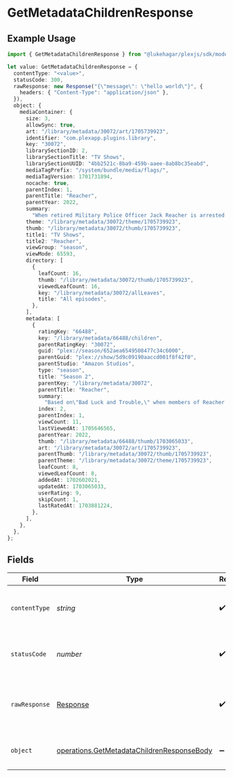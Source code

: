 # GetMetadataChildrenResponse

## Example Usage

```typescript
import { GetMetadataChildrenResponse } from "@lukehagar/plexjs/sdk/models/operations";

let value: GetMetadataChildrenResponse = {
  contentType: "<value>",
  statusCode: 300,
  rawResponse: new Response("{\"message\": \"hello world\"}", {
    headers: { "Content-Type": "application/json" },
  }),
  object: {
    mediaContainer: {
      size: 3,
      allowSync: true,
      art: "/library/metadata/30072/art/1705739923",
      identifier: "com.plexapp.plugins.library",
      key: "30072",
      librarySectionID: 2,
      librarySectionTitle: "TV Shows",
      librarySectionUUID: "4bb2521c-8ba9-459b-aaee-8ab8bc35eabd",
      mediaTagPrefix: "/system/bundle/media/flags/",
      mediaTagVersion: 1701731894,
      nocache: true,
      parentIndex: 1,
      parentTitle: "Reacher",
      parentYear: 2022,
      summary:
        "When retired Military Police Officer Jack Reacher is arrested for a murder he did not commit, he finds himself in the middle of a deadly conspiracy full of dirty cops, shady businessmen, and scheming politicians. With nothing but his wits, he must figure out what is happening in Margrave, Georgia.",
      theme: "/library/metadata/30072/theme/1705739923",
      thumb: "/library/metadata/30072/thumb/1705739923",
      title1: "TV Shows",
      title2: "Reacher",
      viewGroup: "season",
      viewMode: 65593,
      directory: [
        {
          leafCount: 16,
          thumb: "/library/metadata/30072/thumb/1705739923",
          viewedLeafCount: 16,
          key: "/library/metadata/30072/allLeaves",
          title: "All episodes",
        },
      ],
      metadata: [
        {
          ratingKey: "66488",
          key: "/library/metadata/66488/children",
          parentRatingKey: "30072",
          guid: "plex://season/652aea6549508477c34c6000",
          parentGuid: "plex://show/5d9c09190aaccd001f8f42f0",
          parentStudio: "Amazon Studios",
          type: "season",
          title: "Season 2",
          parentKey: "/library/metadata/30072",
          parentTitle: "Reacher",
          summary:
            "Based on\"Bad Luck and Trouble,\" when members of Reacher's old military unit start turning up dead, Reacher has just one thing on his mind-revenge.",
          index: 2,
          parentIndex: 1,
          viewCount: 11,
          lastViewedAt: 1705646565,
          parentYear: 2022,
          thumb: "/library/metadata/66488/thumb/1703065033",
          art: "/library/metadata/30072/art/1705739923",
          parentThumb: "/library/metadata/30072/thumb/1705739923",
          parentTheme: "/library/metadata/30072/theme/1705739923",
          leafCount: 8,
          viewedLeafCount: 8,
          addedAt: 1702602021,
          updatedAt: 1703065033,
          userRating: 9,
          skipCount: 1,
          lastRatedAt: 1703881224,
        },
      ],
    },
  },
};
```

## Fields

| Field                                                                                                           | Type                                                                                                            | Required                                                                                                        | Description                                                                                                     |
| --------------------------------------------------------------------------------------------------------------- | --------------------------------------------------------------------------------------------------------------- | --------------------------------------------------------------------------------------------------------------- | --------------------------------------------------------------------------------------------------------------- |
| `contentType`                                                                                                   | *string*                                                                                                        | :heavy_check_mark:                                                                                              | HTTP response content type for this operation                                                                   |
| `statusCode`                                                                                                    | *number*                                                                                                        | :heavy_check_mark:                                                                                              | HTTP response status code for this operation                                                                    |
| `rawResponse`                                                                                                   | [Response](https://developer.mozilla.org/en-US/docs/Web/API/Response)                                           | :heavy_check_mark:                                                                                              | Raw HTTP response; suitable for custom response parsing                                                         |
| `object`                                                                                                        | [operations.GetMetadataChildrenResponseBody](../../../sdk/models/operations/getmetadatachildrenresponsebody.md) | :heavy_minus_sign:                                                                                              | The children of the library item.                                                                               |